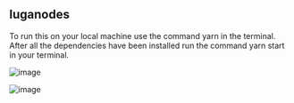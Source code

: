 ## luganodes
<p>To run this on your local machine use the command yarn in the terminal. After all the dependencies have been installed run the command yarn start in your terminal.</p>

![image](https://github.com/user-attachments/assets/7d23756b-65d5-4174-9df4-b253ffd166c0)

![image](https://github.com/user-attachments/assets/433346f2-ed49-4be5-bc94-87cf67be6c8d)
